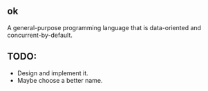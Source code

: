## ok
A general-purpose programming language that is data-oriented and concurrent-by-default.

## TODO:
- Design and implement it.
- Maybe choose a better name.
